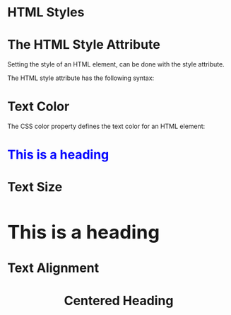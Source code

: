 # HTML Styles

# The HTML Style Attribute
Setting the style of an HTML element, can be done with the style attribute.

The HTML style attribute has the following syntax:

# Text Color
The CSS color property defines the text color for an HTML element:

<h1 style="color:blue;">This is a heading</h1>

# Text Size

<h1 style="font-size:300%;">This is a heading</h1>

 # Text Alignment

<h1 style="text-align:center;">Centered Heading</h1>
